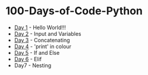 # 100-Days-of-Code-Python
- [Day 1](https://github.com/adenadit/100-Days-of-Code-Python/tree/main/Day%201) - Hello World!!!
- [Day 2](https://github.com/adenadit/100-Days-of-Code-Python/tree/main/Day%202) - Input and Variables
- [Day 3](Day3) - Concatenating
- [Day 4](Day4) - 'print' in colour
- [Day 5](Day5) - If and Else
- [Day 6](Day6) - Elif
- Day7 - Nesting

